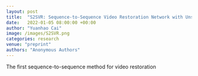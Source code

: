 ```yaml
---
layout: post
title:  "S2SVR: Sequence-to-Sequence Video Restoration Network with Unsupervised Distillation Optical Flow Loss"
date:   2022-01-05 08:00:00 +00:00
author: "Yuanhao Cai"
image: /images/S2SVR.png
categories: research
venue: "preprint"
authors: "Anonymous Authors"
---
```

The first sequence-to-sequence method for video restoration